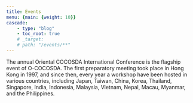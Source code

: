 ```yaml
---
title: Events
menu: {main: {weight: 10}}
cascade:
    - type: "blog"
    - toc_root: true
    # _target:
    # path: "/events/**"
---
```


The annual Oriental COCOSDA International Conference is the flagship event of O-COCOSDA.
The first preparatory meeting took place in Hong Kong in 1997, and since then, every year a workshop have been hosted in various countries, including Japan, Taiwan, China, Korea, Thailand, Singapore, India, Indonesia, Malaysia, Vietnam, Nepal, Macau, Myanmar, and the Philippines. 